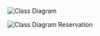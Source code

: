 ![Class Diagram](https://i.ibb.co/PjfyHmq/classe.png)  

![Class Diagram Reservation](https://i.ibb.co/F8gvYgT/class-diagram-Gestion-Reservation.jpg)